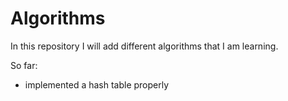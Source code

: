 # Algorithms
In this repository I will add different algorithms that I am learning.

So far:
- implemented a hash table properly
